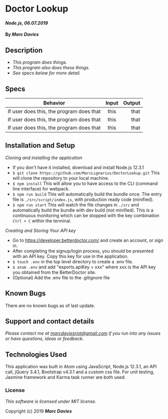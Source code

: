 # Doctor Lookup

#### _Node.js, 06.07.2019_

#### By _Marc Davies_

## Description

* _This program does things._
* _This program also does these things._
* _See specs below for more detail._

## Specs
| Behavior | Input | Output |
| ------------- |:-------------:| -----:|
| If user does this, the program does that | this | that |
| If user does this, the program does that | this | that |
| If user does this, the program does that | this | that |

## Installation and Setup

_Cloning and installing the application_

* If you don't have it installed, download and install Node.js 12.3.1
* `$ git clone https://github.com/MarcLignarius/DoctorLookup.git` This will clone the repository to your local machine.
* `$ npm install` This will allow you to have access to the CLI (command line interface) for webpack.
* `$ npm run build`
This will automatically build the bundle once. The entry file is `./src/script/index.js`, with production ready code (minified).
* `$ npm run start`
This will watch the file changes in `./src` and automatically build the bundle with dev build (not minified). This is a continuous monitoring which can be stopped with the key combination `Ctrl + C` within the terminal.

_Creating and Storing Your API key_

* Go to https://developer.betterdoctor.com/ and create an account, or sign in.
* After completing the signup/login process, you should be presented with an API key. Copy this key for use in the application.
* `$ touch .env` in the top level directory to create a .env file.
* `$ atom .env` and add "exports.apiKey = xxx" where xxx is the API key you obtained from the BetterDoctor site.
* (Optional) Add the .env file to the .gitignore file

## Known Bugs
There are no known bugs as of last update.

## Support and contact details
_Please contact me at marcdaviesriot@gmail.com if you run into any issues or have questions, ideas or feedback._

## Technologies Used
This application was built in Atom using JavaScript, Node.js 12.3.1, an API call, jQuery 3.4.1, Bootstrap v4.3.1 and a custom css file. For unit testing, Jasmine framework and Karma task runner are both used.

### License

*This software is licensed under MIT license.*

Copyright (c) 2019 **_Marc Davies_**
